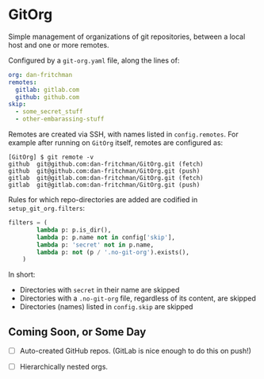
# GitOrg

Simple management of organizations of git repositories, between a local host and one or more remotes. 

Configured by a `git-org.yaml` file, along the lines of: 

```yaml
org: dan-fritchman
remotes:
  gitlab: gitlab.com
  github: github.com
skip:
  - some_secret_stuff
  - other-embarassing-stuff
```

Remotes are created via SSH, with names listed in `config.remotes`. 
For example after running on `GitOrg` itself, remotes are configured as:

```
[GitOrg] $ git remote -v
github  git@github.com:dan-fritchman/GitOrg.git (fetch)
github  git@github.com:dan-fritchman/GitOrg.git (push)
gitlab  git@gitlab.com:dan-fritchman/GitOrg.git (fetch)
gitlab  git@gitlab.com:dan-fritchman/GitOrg.git (push)
```

Rules for which repo-directories are added are codified in `setup_git_org.filters`:

```python
filters = (
        lambda p: p.is_dir(),
        lambda p: p.name not in config['skip'],
        lambda p: 'secret' not in p.name,
        lambda p: not (p / '.no-git-org').exists(),
    )
```

In short: 

* Directories with `secret` in their name are skipped
* Directories with a `.no-git-org` file, regardless of its content, are skipped
* Directories (names) listed in `config.skip` are skipped 


## Coming Soon, or Some Day 

* [ ] Auto-created GitHub repos.  (GitLab is nice enough to do this on push!)
* [ ] Hierarchically nested orgs. 

